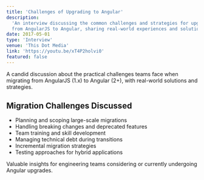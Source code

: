 ```yaml
---
title: 'Challenges of Upgrading to Angular'
description:
  'An interview discussing the common challenges and strategies for upgrading
  from AngularJS to Angular, sharing real-world experiences and solutions.'
date: 2017-05-01
type: 'Interview'
venue: 'This Dot Media'
link: 'https://youtu.be/xT4P2holvi0'
featured: false
---
```


A candid discussion about the practical challenges teams face when migrating
from AngularJS (1.x) to Angular (2+), with real-world solutions and strategies.

## Migration Challenges Discussed

- Planning and scoping large-scale migrations
- Handling breaking changes and deprecated features
- Team training and skill development
- Managing technical debt during transitions
- Incremental migration strategies
- Testing approaches for hybrid applications

Valuable insights for engineering teams considering or currently undergoing
Angular upgrades.
